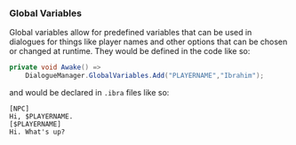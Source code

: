 ### Global Variables

Global variables allow for predefined variables that can be used in dialogues for things like player names and other options that can be chosen or changed at runtime. They would be defined in the code like so:

```cs
private void Awake() =>
    DialogueManager.GlobalVariables.Add("PLAYERNAME","Ibrahim");
```

and would be declared in `.ibra` files like so:  

```text
[NPC]
Hi, $PLAYERNAME.
[$PLAYERNAME]
Hi. What's up?
```
